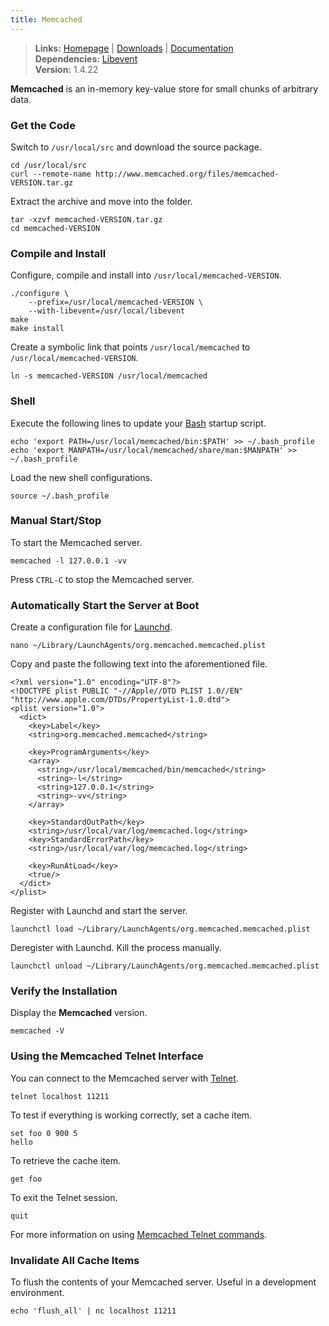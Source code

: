```yaml
---
title: Memcached
---
```


> **Links:** [Homepage](http://memcached.org/) | [Downloads](http://memcached.org/downloads) | [Documentation](http://code.google.com/p/memcached/wiki/NewStart)  
> **Dependencies:** [Libevent](/libevent/)  
> **Version:** <span id="version">1.4.22</span>

**Memcached** is an in-memory key-value store for small chunks of arbitrary data.


### Get the Code

Switch to `/usr/local/src` and download the source package.

	cd /usr/local/src
	curl --remote-name http://www.memcached.org/files/memcached-VERSION.tar.gz

Extract the archive and move into the folder.

	tar -xzvf memcached-VERSION.tar.gz
	cd memcached-VERSION


### Compile and Install

Configure, compile and install into `/usr/local/memcached-VERSION`.

	./configure \
		--prefix=/usr/local/memcached-VERSION \
		--with-libevent=/usr/local/libevent
	make
	make install

Create a symbolic link that points `/usr/local/memcached` to `/usr/local/memcached-VERSION`.

	ln -s memcached-VERSION /usr/local/memcached


### Shell

Execute the following lines to update your [Bash](http://en.wikipedia.org/wiki/Bash_%28Unix_shell%29) startup script.

	echo 'export PATH=/usr/local/memcached/bin:$PATH' >> ~/.bash_profile
	echo 'export MANPATH=/usr/local/memcached/share/man:$MANPATH' >> ~/.bash_profile

Load the new shell configurations.

	source ~/.bash_profile


### Manual Start/Stop

To start the Memcached server.

	memcached -l 127.0.0.1 -vv

Press `CTRL-C` to stop the Memcached server.


### Automatically Start the Server at Boot

Create a configuration file for [Launchd](http://en.wikipedia.org/wiki/Launchd).

	nano ~/Library/LaunchAgents/org.memcached.memcached.plist

Copy and paste the following text into the aforementioned file.

	<?xml version="1.0" encoding="UTF-8"?>
	<!DOCTYPE plist PUBLIC "-//Apple//DTD PLIST 1.0//EN" "http://www.apple.com/DTDs/PropertyList-1.0.dtd">
	<plist version="1.0">
	  <dict>
	    <key>Label</key>
	    <string>org.memcached.memcached</string>

	    <key>ProgramArguments</key>
	    <array>
	      <string>/usr/local/memcached/bin/memcached</string>
	      <string>-l</string>
	      <string>127.0.0.1</string>
	      <string>-vv</string>
	    </array>

	    <key>StandardOutPath</key>
	    <string>/usr/local/var/log/memcached.log</string>
	    <key>StandardErrorPath</key>
	    <string>/usr/local/var/log/memcached.log</string>

	    <key>RunAtLoad</key>
	    <true/>
	  </dict>
	</plist>

Register with Launchd and start the server.

	launchctl load ~/Library/LaunchAgents/org.memcached.memcached.plist

Deregister with Launchd. Kill the process manually.

	launchctl unload ~/Library/LaunchAgents/org.memcached.memcached.plist


### Verify the Installation

Display the **Memcached** version.

	memcached -V


### Using the Memcached Telnet Interface

You can connect to the Memcached server with [Telnet](http://en.wikipedia.org/wiki/Telnet).

	telnet localhost 11211

To test if everything is working correctly, set a cache item.

	set foo 0 900 5
	hello

To retrieve the cache item.

	get foo

To exit the Telnet session.

	quit

For more information on using [Memcached Telnet commands](http://blog.elijaa.org/?post/2010/05/21/Memcached-telnet-command-summary).


### Invalidate All Cache Items

To flush the contents of your Memcached server. Useful in a development environment.

	echo 'flush_all' | nc localhost 11211
